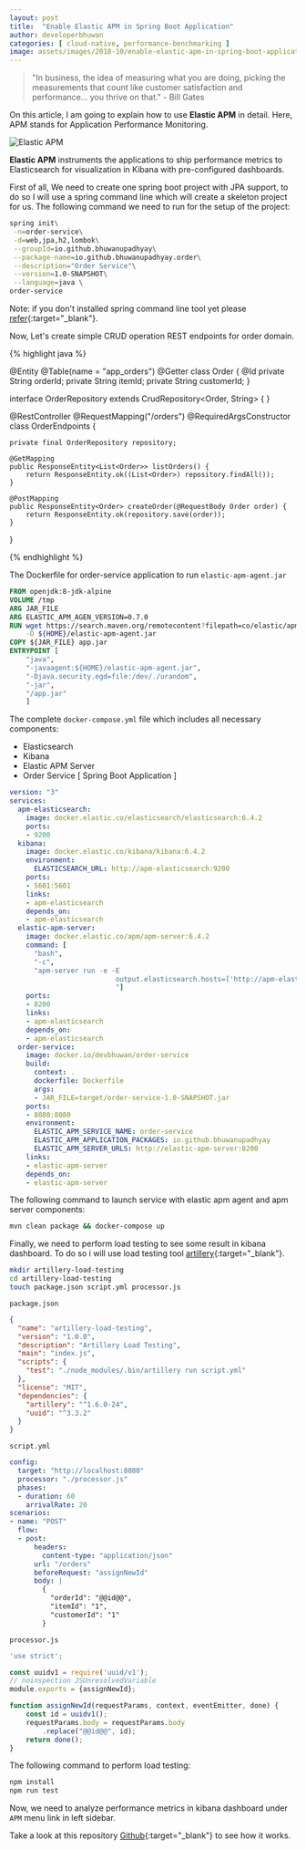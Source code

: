 ```yaml
---
layout: post
title:  "Enable Elastic APM in Spring Boot Application"
author: developerbhuwan
categories: [ cloud-native, performance-benchmarking ]
image: assets/images/2018-10/enable-elastic-apm-in-spring-boot-application/cover.png
---
```


> "In business, the idea of measuring what you are doing, picking the measurements that count like customer satisfaction and performance… you thrive on that." - Bill Gates

On this article, I am going to explain how to use **Elastic APM** in detail. Here, APM stands for Application Performance Monitoring.

![Elastic APM](/assets/images/2018-10/enable-elastic-apm-in-spring-boot-application/cover.png)

**Elastic APM** instruments the applications to ship performance metrics to Elasticsearch for visualization in Kibana with pre-configured dashboards.

First of all, We need to create one spring boot project with JPA support, to do so I will use a spring command line which will create a skeleton project for us.
The following command we need to run for the setup of the project:
```bash
spring init\
 -n=order-service\
 -d=web,jpa,h2,lombok\
 --groupId=io.github.bhuwanupadhyay\
 --package-name=io.github.bhuwanupadhyay.order\
 --description="Order Service"\
 --version=1.0-SNAPSHOT\
 --language=java \
order-service
```
Note: if you don't installed spring command line tool yet please [refer](https://docs.spring.io/spring-boot/docs/current/reference/html/getting-started-installing-spring-boot.html){:target="_blank"}.

Now, Let's create simple CRUD operation REST endpoints for order domain.

{% highlight java %}

@Entity
@Table(name = "app_orders")
@Getter
class Order {
    @Id
    private String orderId;
    private String itemId;
    private String customerId;
}

interface OrderRepository extends CrudRepository<Order, String> {
}

@RestController
@RequestMapping("/orders")
@RequiredArgsConstructor
class OrderEndpoints {

    private final OrderRepository repository;

    @GetMapping
    public ResponseEntity<List<Order>> listOrders() {
        return ResponseEntity.ok((List<Order>) repository.findAll());
    }

    @PostMapping
    public ResponseEntity<Order> createOrder(@RequestBody Order order) {
        return ResponseEntity.ok(repository.save(order));
    }

}

{% endhighlight %}

The Dockerfile for order-service application to run `elastic-apm-agent.jar`
~~~dockerfile
FROM openjdk:8-jdk-alpine
VOLUME /tmp
ARG JAR_FILE
ARG ELASTIC_APM_AGEN_VERSION=0.7.0
RUN wget https://search.maven.org/remotecontent?filepath=co/elastic/apm/elastic-apm-agent/${ELASTIC_APM_AGEN_VERSION}/elastic-apm-agent-${ELASTIC_APM_AGEN_VERSION}.jar \
    -O ${HOME}/elastic-apm-agent.jar
COPY ${JAR_FILE} app.jar
ENTRYPOINT [
    "java",
    "-javaagent:${HOME}/elastic-apm-agent.jar",
    "-Djava.security.egd=file:/dev/./urandom",
    "-jar",
    "/app.jar"
    ]
~~~

The complete `docker-compose.yml` file which includes all necessary components:
- Elasticsearch
- Kibana
- Elastic APM Server
- Order Service [ Spring Boot Application ]

```yaml
version: "3"
services:
  apm-elasticsearch:
    image: docker.elastic.co/elasticsearch/elasticsearch:6.4.2
    ports:
    - 9200
  kibana:
    image: docker.elastic.co/kibana/kibana:6.4.2
    environment:
      ELASTICSEARCH_URL: http://apm-elasticsearch:9200
    ports:
    - 5601:5601
    links:
    - apm-elasticsearch
    depends_on:
    - apm-elasticsearch
  elastic-apm-server:
    image: docker.elastic.co/apm/apm-server:6.4.2
    command: [
      "bash",
      "-c",
      "apm-server run -e -E
                          output.elasticsearch.hosts=['http://apm-elasticsearch:9200']
                          "]
    ports:
    - 8200
    links:
    - apm-elasticsearch
    depends_on:
    - apm-elasticsearch
  order-service:
    image: docker.io/devbhuwan/order-service
    build:
      context: .
      dockerfile: Dockerfile
      args:
      - JAR_FILE=target/order-service-1.0-SNAPSHOT.jar
    ports:
    - 8080:8080
    environment:
      ELASTIC_APM_SERVICE_NAME: order-service
      ELASTIC_APM_APPLICATION_PACKAGES: io.github.bhuwanupadhyay
      ELASTIC_APM_SERVER_URLS: http://elastic-apm-server:8200
    links:
    - elastic-apm-server
    depends_on:
    - elastic-apm-server
```
 
 The following command to launch service with elastic apm agent and apm server components:
 ~~~bash
 mvn clean package && docker-compose up
 ~~~
 
 Finally, we need to perform load testing to see some result in kibana dashboard. To do so i will use load testing tool 
 [artillery](https://github.com/shoreditch-ops/artillery){:target="_blank"}.
 ```bash
mkdir artillery-load-testing
cd artillery-load-testing
touch package.json script.yml processor.js
```

`package.json`

```json
{
  "name": "artillery-load-testing",
  "version": "1.0.0",
  "description": "Artillery Load Testing",
  "main": "index.js",
  "scripts": {
    "test": "./node_modules/.bin/artillery run script.yml"
  },
  "license": "MIT",
  "dependencies": {
    "artillery": "^1.6.0-24",
    "uuid": "^3.3.2"
  }
}
```

`script.yml`

```yaml
config:
  target: "http://localhost:8080"
  processor: "./processor.js"
  phases:
  - duration: 60
    arrivalRate: 20
scenarios:
- name: "POST"
  flow:
  - post:
      headers:
        content-type: "application/json"
      url: "/orders"
      beforeRequest: "assignNewId"
      body: |
        {
          "orderId": "@@id@@",
          "itemId": "1",
          "customerId": "1"
        }
```

`processor.js`

```js
'use strict';

const uuidv1 = require('uuid/v1');
// noinspection JSUnresolvedVariable
module.exports = {assignNewId};

function assignNewId(requestParams, context, eventEmitter, done) {
    const id = uuidv1();
    requestParams.body = requestParams.body
        .replace("@@id@@", id);
    return done();
}
```


The following command to perform load testing:
```bash
npm install
npm run test
```
 
Now, we need to analyze performance metrics in kibana dashboard under `APM` menu link in left sidebar.
 
 
 
 Take a look at this repository [<i class="fa fa-github"></i> Github](https://github.com/BhuwanUpadhyay/enable-elastic-apm-in-spring-boot-application){:target="_blank"}
 to see how it works.